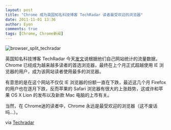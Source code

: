 ```yaml
---
layout: post
title: "Chrome 成为英国知名科技博客 TechRadar 读者最受欢迎的浏览器"
date: 2011-11-01 13:36
author: Eyon
comments: true
tags: [Chrome, Chrome新闻]
---
```

![](http://img.chromi.org/2011/11/browser_split_techradar-550x340.jpg "browser_split_techradar")

英国知名科技博客 TechRadar 今天<a href="http://www.techradar.com/news/internet/chrome-is-most-popular-browser-among-techradar-readers-1037749" target="_blank">发文</a>说根据他们自己网站统计的流量数据，Chrome 已经成为越来越多读者的首选浏览器，最终在上个月正式超越使用 IE 浏览器的用户，成为该网站读者使用最多的浏览器。

有意思的是在这个网站不仅仅 IE 浏览器的份额一直在下跌，最近这几个月 Firefox 的用户也在逐月下跌，反而苹果的 Safari 浏览器有很大的上涨趋势，这或许和苹果 OS X Lion 的发布以及新款 Mac 电脑的上市有关。

当然，在 Chrome迷的读者中，Chrome 永远是最受欢迎的浏览器（这不废话吗...）。

via [Techradar](http://www.techradar.com/news/internet/chrome-is-most-popular-browser-among-techradar-readers-1037749)
